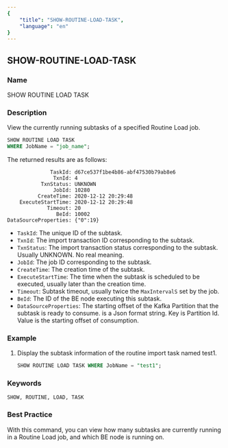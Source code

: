 ```yaml
---
{
    "title": "SHOW-ROUTINE-LOAD-TASK",
    "language": "en"
}
---
```


## SHOW-ROUTINE-LOAD-TASK

### Name

SHOW ROUTINE LOAD TASK

### Description

View the currently running subtasks of a specified Routine Load job.



```sql
SHOW ROUTINE LOAD TASK
WHERE JobName = "job_name";
```

The returned results are as follows:

```text
              TaskId: d67ce537f1be4b86-abf47530b79ab8e6
               TxnId: 4
           TxnStatus: UNKNOWN
               JobId: 10280
          CreateTime: 2020-12-12 20:29:48
    ExecuteStartTime: 2020-12-12 20:29:48
             Timeout: 20
                BeId: 10002
DataSourceProperties: {"0":19}
```

- `TaskId`: The unique ID of the subtask.
- `TxnId`: The import transaction ID corresponding to the subtask.
- `TxnStatus`: The import transaction status corresponding to the subtask. Usually UNKNOWN. No real meaning.
- `JobId`: The job ID corresponding to the subtask.
- `CreateTime`: The creation time of the subtask.
- `ExecuteStartTime`: The time when the subtask is scheduled to be executed, usually later than the creation time.
- `Timeout`: Subtask timeout, usually twice the `MaxIntervalS` set by the job.
- `BeId`: The ID of the BE node executing this subtask.
- `DataSourceProperties`: The starting offset of the Kafka Partition that the subtask is ready to consume. is a Json format string. Key is Partition Id. Value is the starting offset of consumption.

### Example

1. Display the subtask information of the routine import task named test1.

   ```sql
   SHOW ROUTINE LOAD TASK WHERE JobName = "test1";
   ```

### Keywords

    SHOW, ROUTINE, LOAD, TASK

### Best Practice

With this command, you can view how many subtasks are currently running in a Routine Load job, and which BE node is running on.

